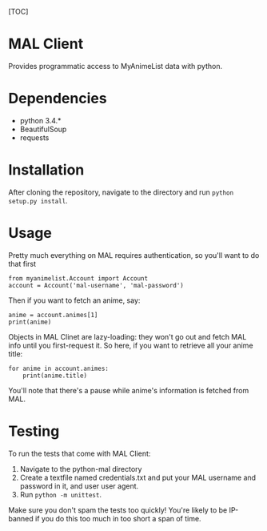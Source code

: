 [TOC]

# MAL Client

Provides programmatic access to MyAnimeList data with python.

# Dependencies

* python 3.4.*
* BeautifulSoup
* requests

# Installation

After cloning the repository, navigate to the directory and run `python setup.py install`.

# Usage
Pretty much everything on MAL requires authentication, so you'll want to do that first

```!#python
from myanimelist.Account import Account
account = Account('mal-username', 'mal-password')
```

Then if you want to fetch an anime, say:

```!#python
anime = account.animes[1]
print(anime)
```

Objects in MAL Clinet are lazy-loading: they won't go out and fetch MAL info until you first-request it. So here, if you want to retrieve all your anime title:

```!#python
for anime in account.animes:
    print(anime.title)
```

You'll note that there's a pause while anime's information is fetched from MAL.

# Testing

To run the tests that come with MAL Client:

1. Navigate to the python-mal directory
2. Create a textfile named credentials.txt and put your MAL username and password in it, and user user agent.
3. Run `python -m unittest`.

Make sure you don't spam the tests too quickly! You're likely to be IP-banned if you do this too much in too short a span of time.